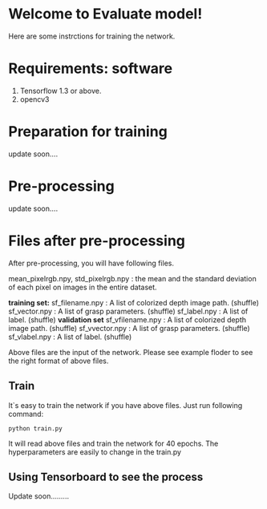 # Welcome to Evaluate model!

Here are some instrctions for training the network.
# Requirements: software

 1. Tensorflow 1.3 or above.
 2. opencv3
# Preparation for training
update soon....
# Pre-processing

update soon....

# Files after pre-processing

After pre-processing, you will have following files.

mean_pixelrgb.npy, std_pixelrgb.npy : the mean and the standard deviation of each pixel on images in the entire dataset.

**training set:**
sf_filename.npy : A list of colorized depth image path. (shuffle)
sf_vector.npy : A list of grasp parameters. (shuffle)
sf_label.npy : A list of label. (shuffle)
**validation set**
sf_vfilename.npy : A list of colorized depth image path. (shuffle)
sf_vvector.npy : A list of grasp parameters. (shuffle)
sf_vlabel.npy : A list of label. (shuffle)

Above files are the input of the network. Please see example floder to see the right format of above files.

## Train 
It`s easy to train the network if you have above files. Just run following command:

    python train.py

It will read above files and train the network for 40 epochs. The hyperparameters are easily to change in the train.py

## Using Tensorboard to see the process

Update soon.........
